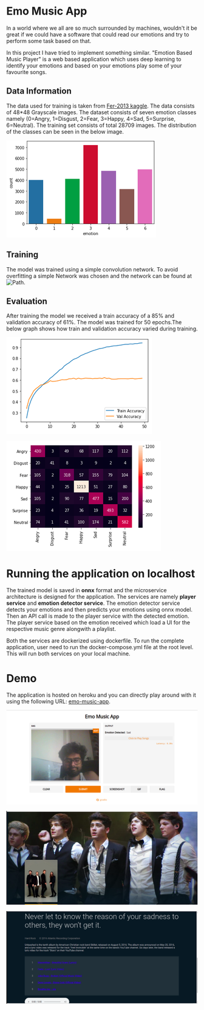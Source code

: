 # Emo Music App
 In a world where we all are so much surrounded by machines, wouldn't it be great if we could have a software that could read our emotions and try to perform some  task based on that.
 
 In this project I have tried to implement something similar. "Emotion Based Music Player" is a web based application which uses deep learning to identify your emotions and based on your emotions play some of your favourite songs.
 
 
 ## Data Information 
The data used for training is taken from [Fer-2013 kaggle](https://www.kaggle.com/c/challenges-in-representation-learning-facial-expression-recognition-challenge/data). The data consists of 48*48 Grayscale images. The dataset consists of seven emotion classes namely (0=Angry, 1=Disgust, 2=Fear, 3=Happy, 4=Sad, 5=Surprise, 6=Neutral). The training set consists of total 28709 images. The distribution of the classes can be seen in the below image.

![Data Distribution](./assets/distribution.png)

## Training 
The model was trained using a simple convolution network. To avoid overfitting a simple Network was chosen and the network can be found at ![Path](training/facial-emotion.ipynb).

## Evaluation
After training the model we received a train accuracy of a 85% and validation accuracy of 61%. The model was trained for 50 epochs.The below graph shows how train and validation accuracy varied during training.

![Screenshot](./assets/train_val_graph.png)

![Screenshot](./assets/confusion-matrix.png)


# Running the application on localhost
The trained model is saved in **onnx** format and the microservice architecture is designed for the application. The services are namely **player service** and **emotion detector service**. The emotion detector service detects your emotions and then predicts your emotions using onnx model. Then an API call is made to the player service with the detected emotion. The player service based on the emotion received which load a UI for the respective music genre alongwith a playlist.

Both the services are dockerized using dockerfile. To run the complete application, user need to run the docker-compose.yml file at the root level. This will run both services on your local machine.

# Demo
The application is hosted on heroku and you can directly play around with it using the following URL: [emo-music-app](https://emo-music-app.herokuapp.com/).

![Screenshot](./assets/camera.png)

![Screenshot](./assets/Player1.png)

![Screenshot](./assets/player2.png)
